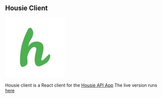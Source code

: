 ## Housie Client

![Logo](https://github.com/yonatanshai/housie-client/blob/master/public/android-chrome-192x192.png)

Housie client is a React client for the [Housie API App](https://github.com/yonatanshai/housie-api)
The live version runs [here](https://housie-application.herokuapp.com)

